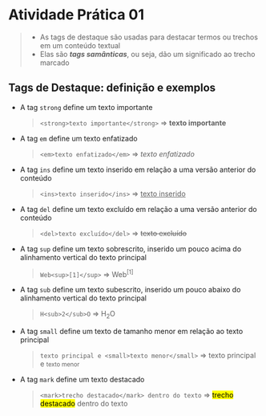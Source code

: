 # Atividade Prática 01

> - As tags de destaque são usadas para destacar termos ou trechos em um conteúdo textual
> - Elas são ***tags samânticas***, ou seja, dão um significado ao trecho marcado

## Tags de Destaque: definição e exemplos

- A tag `strong` define um texto importante
    > `<strong>texto importante</strong>` => <strong>texto importante</strong>

- A tag `em` define um texto enfatizado
    > `<em>texto enfatizado</em>` => <em>texto enfatizado</em>

- A tag `ins` define um texto inserido em relação a uma versão anterior do conteúdo
    > `<ins>texto inserido</ins>` => <ins>texto inserido</ins>

- A tag `del` define um texto excluído em relação a uma versão anterior do conteúdo
    > `<del>texto excluído</del>` => <del>texto excluído</del>

- A tag `sup` define um texto sobrescrito, inserido um pouco acima do alinhamento vertical do texto principal
    > `Web<sup>[1]</sup>` => Web<sup>[1]</sup>

- A tag `sub` define um texto subescrito, inserido um pouco abaixo do alinhamento vertical do texto principal
    > `H<sub>2</sub>O` => H<sub>2</sub>O

- A tag `small` define um texto de tamanho menor em relação ao texto principal
    > `texto principal e <small>texto menor</small>` => texto principal e <small>texto menor</small>

- A tag `mark` define um texto destacado
    > `<mark>trecho destacado</mark> dentro do texto` => <mark>trecho destacado</mark> dentro do texto


